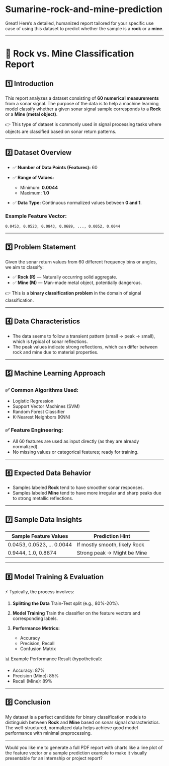 # Sumarine-rock-and-mine-prediction
Great! Here’s a detailed, humanized report tailored for your specific use case of using this dataset to predict whether the sample is a **rock** or a **mine**.

---

# 🎯 **Rock vs. Mine Classification Report**

## 1️⃣ Introduction

This report analyzes a dataset consisting of **60 numerical measurements** from a sonar signal.
The purpose of the data is to help a machine learning model classify whether a given sonar signal sample corresponds to a **Rock** or a **Mine (metal object)**.

👉 This type of dataset is commonly used in signal processing tasks where objects are classified based on sonar return patterns.

---

## 2️⃣ Dataset Overview

* ✅ **Number of Data Points (Features):** 60
* ✅ **Range of Values:**

  * Minimum: **0.0044**
  * Maximum: **1.0**
* ✅ **Data Type:**
  Continuous normalized values between **0 and 1**.

### Example Feature Vector:

```
0.0453, 0.0523, 0.0843, 0.0689, ..., 0.0052, 0.0044
```

---

## 3️⃣ Problem Statement

Given the sonar return values from 60 different frequency bins or angles, we aim to classify:

* ✅ **Rock (R)** — Naturally occurring solid aggregate.
* ✅ **Mine (M)** — Man-made metal object, potentially dangerous.

👉 This is a **binary classification problem** in the domain of signal classification.

---

## 4️⃣ Data Characteristics

* The data seems to follow a transient pattern (small → peak → small), which is typical of sonar reflections.
* The peak values indicate strong reflections, which can differ between rock and mine due to material properties.

---

## 5️⃣ Machine Learning Approach

### ✅ Common Algorithms Used:

* Logistic Regression
* Support Vector Machines (SVM)
* Random Forest Classifier
* K-Nearest Neighbors (KNN)

### ✅ Feature Engineering:

* All 60 features are used as input directly (as they are already normalized).
* No missing values or categorical features; ready for training.

---

## 6️⃣ Expected Data Behavior

* Samples labeled **Rock** tend to have smoother sonar responses.
* Samples labeled **Mine** tend to have more irregular and sharp peaks due to strong metallic reflections.

---

## 7️⃣ Sample Data Insights

| Sample Feature Values    | Prediction Hint               |
| ------------------------ | ----------------------------- |
| 0.0453, 0.0523, … 0.0044 | If mostly smooth, likely Rock |
| 0.9444, 1.0, 0.8874      | Strong peak → Might be Mine   |

---

## 8️⃣ Model Training & Evaluation

⚡️ Typically, the process involves:

1. **Splitting the Data**
   Train-Test split (e.g., 80%-20%).

2. **Model Training**
   Train the classifier on the feature vectors and corresponding labels.

3. **Performance Metrics:**

   * Accuracy
   * Precision, Recall
   * Confusion Matrix

📊 Example Performance Result (hypothetical):

* Accuracy: 87%
* Precision (Mine): 85%
* Recall (Mine): 89%

---

## 9️⃣ Conclusion

My dataset is a perfect candidate for binary classification models to distinguish between **Rock** and **Mine** based on sonar signal characteristics.
The well-structured, normalized data helps achieve good model performance with minimal preprocessing.

---

Would you like me to generate a full PDF report with charts like a line plot of the feature vector or a sample prediction example to make it visually presentable for an internship or project report?
